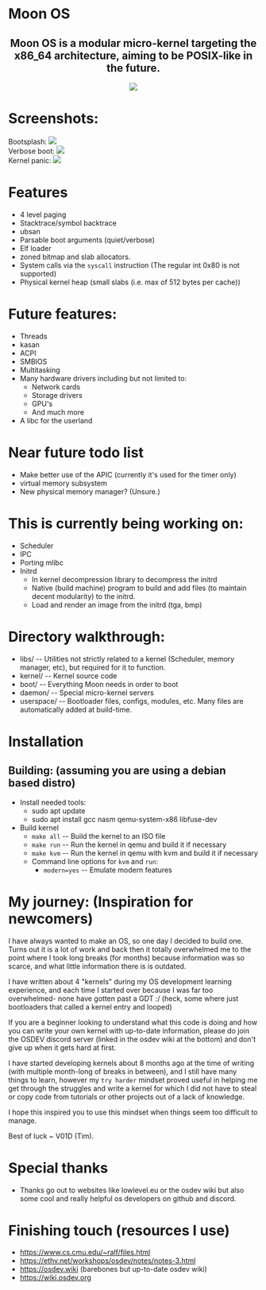# Moon OS

<h2 align="center"> Moon OS is a modular micro-kernel targeting the x86_64 architecture, aiming to be POSIX-like in the future. </h2>
<p align="center">
<img align="center" src="Logo 500x500.jpeg">
</p>


# Screenshots:
Bootsplash:
<img src="screenshot/bootsplash.png">
<br>
Verbose boot:
<img src="screenshot/verbose_boot.png">
<br>
Kernel panic:
<img src="screenshot/kpanic.png">
<br>

# Features
- 4 level paging
- Stacktrace/symbol backtrace
- ubsan
- Parsable boot arguments (quiet/verbose)
- Elf loader
- zoned bitmap and slab allocators.
- System calls via the `syscall` instruction (The regular int 0x80 is not supported)
- Physical kernel heap (small slabs (i.e. max of 512 bytes per cache))

# Future features:
- Threads
- kasan
- ACPI
- SMBIOS
- Multitasking
- Many hardware drivers including but not limited to:
	- Network cards
	- Storage drivers
	- GPU's
	- And much more
- A libc for the userland

# Near future todo list
- Make better use of the APIC (currently it's used for the timer only)
- virtual memory subsystem
- New physical memory manager? (Unsure.)

# This is currently being working on:
- Scheduler
- IPC
- Porting mlibc
- Initrd
	- In kernel decompression library to decompress the initrd
	- Native (build machine) program to build and add files (to maintain decent modularity) to the initrd.
	- Load and render an image from the initrd (tga, bmp)

# Directory walkthrough:
- libs/   	  --  Utilities not strictly related to a kernel (Scheduler, memory manager, etc), but required for it to function.
- kernel/ 	  --  Kernel source code
- boot/		  --  Everything Moon needs in order to boot 
- daemon/     --  Special micro-kernel servers
- userspace/  --  Bootloader files, configs, modules, etc. Many files are automatically added at build-time.

# Installation
## Building: (assuming you are using a debian based distro)
- Install needed tools:
	- sudo apt update
	- sudo apt install gcc nasm qemu-system-x86 libfuse-dev
- Build kernel
	- `make all` -- Build the kernel to an ISO file
	- `make run` -- Run the kernel in qemu and build it if necessary
	- `make kvm` -- Run the kernel in qemu with kvm and build it if necessary
	- Command line options for `kvm` and `run`:
		- `modern=yes` -- Emulate modern features


# My journey: (Inspiration for newcomers)
I have always wanted to make an OS, so one day I decided to build one.
Turns out it is a lot of work and back then it totally overwhelmed me to the point where I took long breaks (for months) because information was so scarce, and what little information there is is outdated.

I have written about 4 "kernels" during my OS development learning experience, and each time I started over because I was far too overwhelmed- none have gotten past a GDT :/   (heck, some where just bootloaders that called a kernel entry and looped)

If you are a beginner looking to understand what this code is doing and how you can write your own kernel with up-to-date information, please do join the OSDEV discord server (linked in the osdev wiki at the bottom) and don't give up when it gets hard at first.

I have started developing kernels about 8 months ago at the time of writing (with multiple month-long of breaks in between), and I still have many things to learn, however my `try harder` mindset proved useful in helping me get through the struggles and write a kernel for which I did not have to steal or copy code from tutorials or other projects out of a lack of knowledge.

I hope this inspired you to use this mindset when things seem too difficult to manage.

Best of luck ~ V01D (Tim).

# Special thanks
- Thanks go out to websites like lowlevel.eu or the osdev wiki but also some cool and really helpful os developers on github and discord.

# Finishing touch (resources I use)
* https://www.cs.cmu.edu/~ralf/files.html
* https://ethv.net/workshops/osdev/notes/notes-3.html
* https://osdev.wiki  (barebones but up-to-date osdev wiki)
* https://wiki.osdev.org
